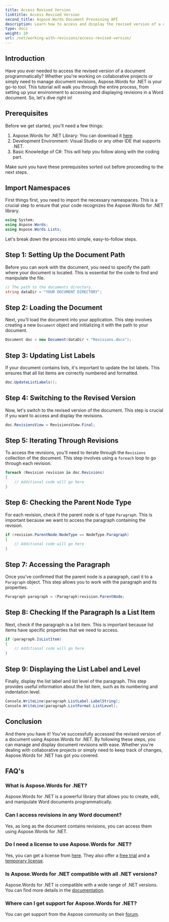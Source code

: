 ```yaml
---
title: Access Revised Version
linktitle: Access Revised Version
second_title: Aspose.Words Document Processing API
description: Learn how to access and display the revised version of a document using Aspose.Words for .NET. Follow our step-by-step guide for seamless document management.
type: docs
weight: 10
url: /net/working-with-revisions/access-revised-version/
---
```

## Introduction

Have you ever needed to access the revised version of a document programmatically? Whether you're working on collaborative projects or simply need to manage document revisions, Aspose.Words for .NET is your go-to tool. This tutorial will walk you through the entire process, from setting up your environment to accessing and displaying revisions in a Word document. So, let's dive right in!

## Prerequisites

Before we get started, you'll need a few things:

1. Aspose.Words for .NET Library: You can download it [here](https://releases.aspose.com/words/net/).
2. Development Environment: Visual Studio or any other IDE that supports .NET.
3. Basic Knowledge of C#: This will help you follow along with the coding part.

Make sure you have these prerequisites sorted out before proceeding to the next steps.

## Import Namespaces

First things first, you need to import the necessary namespaces. This is a crucial step to ensure that your code recognizes the Aspose.Words for .NET library.

```csharp
using System;
using Aspose.Words;
using Aspose.Words.Lists;
```

Let's break down the process into simple, easy-to-follow steps.

## Step 1: Setting Up the Document Path

Before you can work with the document, you need to specify the path where your document is located. This is essential for the code to find and manipulate the file.

```csharp
// The path to the documents directory.
string dataDir = "YOUR DOCUMENT DIRECTORY";
```

## Step 2: Loading the Document

Next, you'll load the document into your application. This step involves creating a new `Document` object and initializing it with the path to your document.

```csharp
Document doc = new Document(dataDir + "Revisions.docx");
```

## Step 3: Updating List Labels

If your document contains lists, it's important to update the list labels. This ensures that all list items are correctly numbered and formatted.

```csharp
doc.UpdateListLabels();
```

## Step 4: Switching to the Revised Version

Now, let's switch to the revised version of the document. This step is crucial if you want to access and display the revisions.

```csharp
doc.RevisionsView = RevisionsView.Final;
```

## Step 5: Iterating Through Revisions

To access the revisions, you'll need to iterate through the `Revisions` collection of the document. This step involves using a `foreach` loop to go through each revision.

```csharp
foreach (Revision revision in doc.Revisions)
{
    // Additional code will go here
}
```

## Step 6: Checking the Parent Node Type

For each revision, check if the parent node is of type `Paragraph`. This is important because we want to access the paragraph containing the revision.

```csharp
if (revision.ParentNode.NodeType == NodeType.Paragraph)
{
    // Additional code will go here
}
```

## Step 7: Accessing the Paragraph

Once you've confirmed that the parent node is a paragraph, cast it to a `Paragraph` object. This step allows you to work with the paragraph and its properties.

```csharp
Paragraph paragraph = (Paragraph)revision.ParentNode;
```

## Step 8: Checking If the Paragraph Is a List Item

Next, check if the paragraph is a list item. This is important because list items have specific properties that we need to access.

```csharp
if (paragraph.IsListItem)
{
    // Additional code will go here
}
```

## Step 9: Displaying the List Label and Level

Finally, display the list label and list level of the paragraph. This step provides useful information about the list item, such as its numbering and indentation level.

```csharp
Console.WriteLine(paragraph.ListLabel.LabelString);
Console.WriteLine(paragraph.ListFormat.ListLevel);
```

## Conclusion

And there you have it! You've successfully accessed the revised version of a document using Aspose.Words for .NET. By following these steps, you can manage and display document revisions with ease. Whether you're dealing with collaborative projects or simply need to keep track of changes, Aspose.Words for .NET has got you covered.

## FAQ's

### What is Aspose.Words for .NET?
Aspose.Words for .NET is a powerful library that allows you to create, edit, and manipulate Word documents programmatically.

### Can I access revisions in any Word document?
Yes, as long as the document contains revisions, you can access them using Aspose.Words for .NET.

### Do I need a license to use Aspose.Words for .NET?
Yes, you can get a license from [here](https://purchase.aspose.com/buy). They also offer a [free trial](https://releases.aspose.com/) and a [temporary license](https://purchase.aspose.com/temporary-license/).

### Is Aspose.Words for .NET compatible with all .NET versions?
Aspose.Words for .NET is compatible with a wide range of .NET versions. You can find more details in the [documentation](https://reference.aspose.com/words/net/).

### Where can I get support for Aspose.Words for .NET?
You can get support from the Aspose community on their [forum](https://forum.aspose.com/c/words/8).
